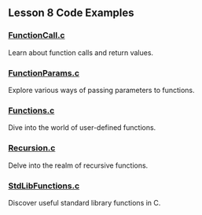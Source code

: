 ## Lesson 8 Code Examples

### [FunctionCall.c](FunctionCall.c)
Learn about function calls and return values.

### [FunctionParams.c](FunctionParams.c)
Explore various ways of passing parameters to functions.

### [Functions.c](Functions.c)
Dive into the world of user-defined functions.

### [Recursion.c](Recursion.c)
Delve into the realm of recursive functions.

### [StdLibFunctions.c](StdLibFunctions.c)
Discover useful standard library functions in C.
